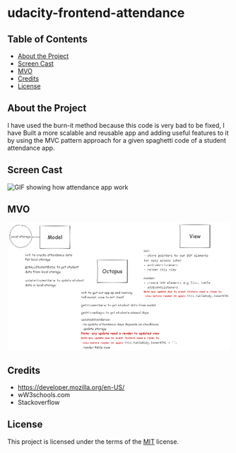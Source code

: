 # udacity-frontend-attendance

## Table of Contents

- [About the Project](#about-the-project)
- [Screen Cast](#screen-cast)
- [MVO](#mvo)
- [Credits](#credits)
- [License](#license)

## About the Project

I have used the burn-it method because this code is very bad to be fixed, I have Built a more scalable and reusable app and adding useful features to it by using the MVC pattern approach for a given spaghetti code of a student attendance app.

## Screen Cast

![GIF showing how attendance app work](https://j.gifs.com/k8D815.gif)

## MVO

![alt MVO](https://raw.githubusercontent.com/sarah27h/ud989-school-attendance/master/MVO.png)

## Credits

- https://developer.mozilla.org/en-US/
- wW3schools.com
- Stackoverflow

## License

This project is licensed under the terms of the <a href="https://choosealicense.com/licenses/mit/" rel="nofollow">MIT</a> license.

